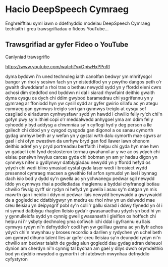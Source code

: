 # Hacio DeepSpeech Cymraeg

Enghreifftiau syml iawn o ddefnyddio modelau DeepSpeech Cymraeg techiaith i greu trawsgrifiadau o fideos YouTube...


## Trawsgrifiad ar gyfer Fideo o YouTube

Canlyniad trawsgrifio 

https://www.youtube.com/watch?v=OpiwHxPPqRI

dyma byddwn i'n uned technoleg iaith canolfan bedwyr ym mhrifysgol bangor yn rhoi y sesiwn fach yn yr eisteddfod yn y pwytho dangos peth o'r gwaith diweddaraf a rhoi tras o bethau newydd sydd yn y ffordd eleni cwrs achosi dim steddfod ond byddwn ni dal i siarad rhywfaint deithio gwaith dyma cysgu os dych chi ddim gwybod baramedrau chi ysgrifennu yn y gymraeg ar ffoniodd hyn yw cysill sydd ar gyfer gwirio sillafu ac yn ategu cymraeg gan gynnwys treiglo sori gan gynnwys treiglo at cysgu sef casgliad o eiriaduron cynhwysfawr sydd yn hawdd i chwilio felly ry'ch chi'n gofyn pwy sy'n ithiel copi o'r meddalwedd anhygoel yma am ddim fel y cyhoedd y byd addysg a chwmnïau sy'n cyflogi hyd y deg person a lle gallech chi ddod yn y cysgod cysgoda gan digonol a os sanau cymorth gydag unrhyw beth ar y wefan yn y gystal wrth dalu cymorth mae sgwrs ar gael i chi ofyn cwestiwn da unrhyw bryd gan fod llawer iawn ohonom deithio adref yn y pryd portreadau berffaith i helpu chi gyda hyn mae hwn yn gadael i chi fynd destosteron termau gwahanol ar y we ac os ydych chi eisiau pensiwn hwylus carcas gyda chi bobman yn am yr hadau digon yn cynnwys nifer o gydlynwyr datblygiadau newydd yn y ffordd hefyd os ydych chi wedi blino ymasiad cystal gyda laser wedi i brosiect wydd presennol cymraeg macsen a gweithio fel arfon symudol yn isel i bynnag dach isio bod y dydd sy'n gwella ac yn ychwanegu pedwar sgil newydd iddo yn cynnwys rhai a podlediadau rhaglennu a byddai chyfranogi botiau chwilio fiwsig cyrff sir rydyn ni hefyd yn gwella i asau sy'n datgan yn mis mawrth gan i neidio i ddyn ni pedwar llais newydd benywaidd a gwrywaidd de a gogledd ac ddatblygwyr yn medru eu rhoi nhw yn un delwedd mae creu lleisiau yn deipysgrif pobl sy'n colli'r gallu siarad i ddwy flynedd yn ôl i ni symud datblygu rhaglen lleisio gyda'r gwasanaethau ydych yn bod hi yn y gynnulleidfa sydd yn cynnig gwell gwasanaeth i gleifion os hoffech chi helpu ni i'r ysbyty dechnoleg yma cofiwch ichi ddal i gyfrannu eu llais cymwys rydyn ni'n defnyddio'r codi hyn yw geilliau gwenu ac yn llyfr achos ydych chi'n mwynhau y broses recordio a darllen y rydychen yn uchel beth am gymryd dihuno talent lles ar gyfer creu lleisiau sy'n deunydd rydyn ni'n chwilio am bedwar talaith de gydag alun gogledd dau gydag adran deheuol dynion am cherdyn ni'n cynnig tal bychan am gael y dilys dwch orymdeithio bod yn dyddio mwydod o gymorth i chi atebwch mwynhau defnyddio cyfystyron
